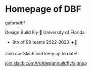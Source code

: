# Homepage of DBF

gatorsdbf

Design Build Fly 🐊
University of Florida

- 8th of 99 teams 2022-2023 ✈️🏅

Join our Slack and keep up to date!

[join.slack.com/t/ufdesignbuildfly/signup](https://join.slack.com/t/ufdesignbuildfly/signup)

